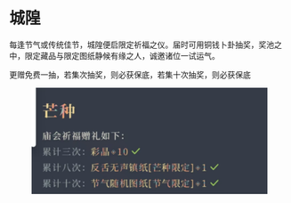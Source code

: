 # 城隍

每逢节气或传统佳节，城隍便启限定祈福之仪。届时可用铜钱卜卦抽奖，奖池之中，限定藏品与限定图纸静候有缘之人，诚邀诸位一试运气。

更赠免费一抽，若集次抽奖，则必获保底，若集十次抽奖，则必获保底

<figure><img src=".gitbook/assets/mh.jpg" alt=""><figcaption></figcaption></figure>

